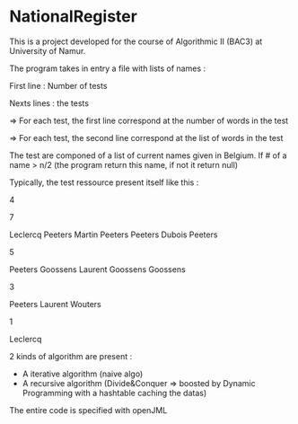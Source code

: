 # NationalRegister
This is a project developed for the course of Algorithmic II (BAC3) at University of Namur.


The program takes in entry a file with lists of names :

First line : Number of tests

Nexts lines : the tests

=> For each test, the first line correspond at the number of words in the test

=> For each test, the second line correspond at the list of words in the test


The test are componed of a list of current names given in Belgium.
If # of a name > n/2 (the program return this name, if not it return null)

Typically, the test ressource present itself like this :

4

7

Leclercq Peeters Martin Peeters Peeters Dubois Peeters

5

Peeters Goossens Laurent Goossens Goossens

3

Peeters Laurent Wouters

1

Leclercq


2 kinds of algorithm are present :
- A iterative algorithm (naive algo)
- A recursive algorithm (Divide&Conquer => boosted by Dynamic Programming with a hashtable caching the datas)


The entire code is specified with openJML

